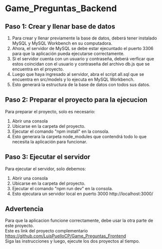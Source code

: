# Game_Preguntas_Backend

## Paso 1: Crear y llenar base de datos
1. Para crear y llenar previamente la base de datos, deberá tener instalado MySQL y MySQL Workbench en su computadora.
2. Ahora, el servidor de MySQL se debe estar ejecuntado el puerto 3306 para que la aplicación pueda ejecutarse correctamente.
3. Si el servidor cuenta con un usuario y contraseña, deberá verficar que estos coincidan con el usuario y contraseña del archivo db.js que se encuentra en el proyecto.
4. Luego que haya ingresado al servidor, abra el script all.sql que se encuentra en src/models y lo ejecuta en MySQL Workbench.
5. Esto generará la estructura de la base de datos con todos sus datos.

## Paso 2: Preparar el proyecto para la ejecucion
Para preparar el proyecto, solo es necesario:
1. Abrir una consola
2. Ubicarse en la carpeta del proyecto.
3. Ejecutar el comando "npm install" en la consola.
4. Esto generara la carpeta node_modules que contendrá todo lo que necesita la aplicación para funcionar.

## Paso 3: Ejecutar el servidor
Para ejecutar el servidor, solo debemos:
1. Abrir una consola
2. Ubicarse en la carpeta del proyecto.
3. Ejecutar el comando "npm run dev" en la consola.
4. Esto ejecutara un servidor local en puerto 3000 http://localhost:3000/



## Advertencia
Para que la aplicacion funcione correctamente, debe usar la otra parte de este proyecto. <br>
Este es link del proyecto complementario https://github.com/LuisPuelloCP/Game_Preguntas_Frontend <br>
Siga las instrucciones y luego, ejecute los dos proyectos al tiempo.
